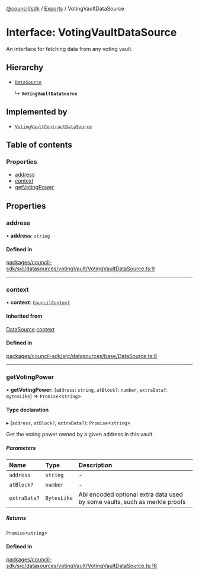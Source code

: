 [@council/sdk](../README.md) / [Exports](../modules.md) / VotingVaultDataSource

# Interface: VotingVaultDataSource

An interface for fetching data from any voting vault.

## Hierarchy

- [`DataSource`](DataSource.md)

  ↳ **`VotingVaultDataSource`**

## Implemented by

- [`VotingVaultContractDataSource`](../classes/VotingVaultContractDataSource.md)

## Table of contents

### Properties

- [address](VotingVaultDataSource.md#address)
- [context](VotingVaultDataSource.md#context)
- [getVotingPower](VotingVaultDataSource.md#getvotingpower)

## Properties

### address

• **address**: `string`

#### Defined in

[packages/council-sdk/src/datasources/votingVault/VotingVaultDataSource.ts:9](https://github.com/element-fi/council-monorepo/blob/c3de473/packages/council-sdk/src/datasources/votingVault/VotingVaultDataSource.ts#L9)

___

### context

• **context**: [`CouncilContext`](../classes/CouncilContext.md)

#### Inherited from

[DataSource](DataSource.md).[context](DataSource.md#context)

#### Defined in

[packages/council-sdk/src/datasources/base/DataSource.ts:8](https://github.com/element-fi/council-monorepo/blob/c3de473/packages/council-sdk/src/datasources/base/DataSource.ts#L8)

___

### getVotingPower

• **getVotingPower**: (`address`: `string`, `atBlock?`: `number`, `extraData?`: `BytesLike`) => `Promise`<`string`\>

#### Type declaration

▸ (`address`, `atBlock?`, `extraData?`): `Promise`<`string`\>

Get the voting power owned by a given address in this vault.

##### Parameters

| Name | Type | Description |
| :------ | :------ | :------ |
| `address` | `string` | - |
| `atBlock?` | `number` | - |
| `extraData?` | `BytesLike` | Abi encoded optional extra data used by some vaults, such as merkle proofs |

##### Returns

`Promise`<`string`\>

#### Defined in

[packages/council-sdk/src/datasources/votingVault/VotingVaultDataSource.ts:16](https://github.com/element-fi/council-monorepo/blob/c3de473/packages/council-sdk/src/datasources/votingVault/VotingVaultDataSource.ts#L16)
